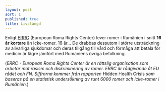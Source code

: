 ```yaml
---
layout: post
sort: 1
published: true
title: Livslängd
---
```



Enligt [ERRC](http://www.errc.org/cms/upload/file/hidden-health-crisis-31-october-2013.pdf "ERRC - Hidden Health Crisis s.5") (European Roma Rights Center) lever romer i Rumänien i snitt **16 år kortare** än icke-romer. 16 år... De drabbas dessutom i större utsträckning av allvarliga sjukdomar och deras tillgång till vård och förmåga att betala för medicin är lägre jämfört med Rumäniens övriga befolkning.

(_ERRC - European Roma Rights Center är en rättslig organisation som arbetar mot rasism och diskriminering av romer. ERRC är rådgivande åt EU rådet och FN. Siffrorna kommer från rapporten_ Hidden Health Crisis _som baseras på en statistisk undersökning av runt 6000 romer och icke-romer i Rumänien._)
